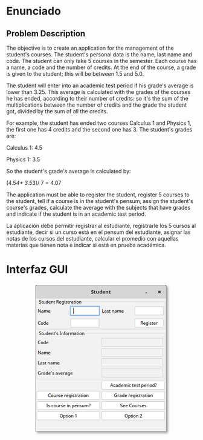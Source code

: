 # Enunciado

## Problem Description

The objective is to create an application for the management of the student's courses.
The student's personal data is the name, last name and code. The student can only take
5 courses in the semester. Each course has a name, a code and the number of credits.
At the end of the course, a grade is given to the student; this will be between 1.5
and 5.0.

The student will enter into an academic test period if his grade's average is lower
than 3.25. This average is calculated with the grades of the courses he has ended,
according to their number of credits: so it's the sum of the multiplications between
the number of credits and the grade the student got, divided by the sum of all the
credits.

For example, the student has ended two courses Calculus 1 and Physics 1, the first
one has 4 credits and the second one has 3. The student's grades are:

Calculus 1: 4.5

Physics 1: 3.5

So the student's grade's average is calculated by:

(4.5*4+ 3.5*3)/ 7 = 4.07

The application must be able to register the student, register 5 courses to the student,
tell if a course is in the student's pensum, assign the student's course's grades,
calculate the average with the subjects that have grades and indicate if the student
is in an academic test period.

La aplicación debe permitir registrar al estudiante, registrarle los 5 cursos al
estudiante, decir si un curso está en el pensum del estudiante, asignar las notas
de los cursos del estudiante, calcular el promedio con aquellas materias que tienen
nota e indicar si está en prueba académica.

# Interfaz GUI

<p align="center">
    <img src="docs/specs/Interface.png" alt="Interface">
</p>